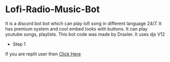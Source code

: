 # Lofi-Radio-Music-Bot
It is a discord bot bot which can play lofi song in different language 24/7. It has premium system and cool embed looks with buttons. It can play youtube songs, playlists. This bot code was made by Draxler. It uses djs V12

- Step 1

If you are replit user then [Click Here](https://repl.it/github/ElMuya/Hippie-Team-Bot-new)


